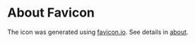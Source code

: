 # About Favicon

The icon was generated using [favicon.io](https://favicon.io/favicon-generator/).
See details in [about](about.txt).

